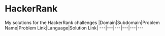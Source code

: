 # HackerRank
My solutions for the HackerRank challenges
|Domain|Subdomain|Problem Name|Problem Link|Language|Solution Link|
---|---|---|---|---|---
